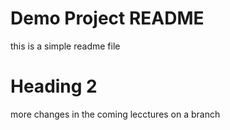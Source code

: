 # Demo Project README

this is a simple readme file

# Heading 2

more changes in the coming lecctures on a branch